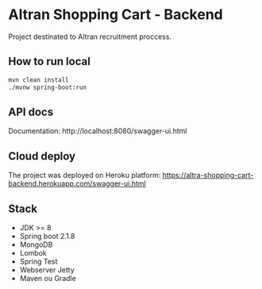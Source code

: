 # Altran Shopping Cart - Backend

Project destinated to Altran recruitment proccess.

## How to run local

```bash
mvn clean install
./mvnw spring-boot:run
``` 

## API docs

Documentation: http://localhost:8080/swagger-ui.html 

## Cloud deploy

The project was deployed on Heroku platform:
https://altra-shopping-cart-backend.herokuapp.com/swagger-ui.html

## Stack

* JDK >= 8
* Spring boot 2.1.8
* MongoDB
* Lombok
* Spring Test
* Webserver Jetty
* Maven ou Gradle
